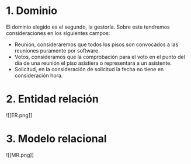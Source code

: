 # 1. Dominio
El dominio elegido es el segundo, la gestoría. Sobre este tendremos consideraciones en los siguientes campos:
- Reunión, consideraremos que todos los pisos son convocados a las reuniones puramente por software.
- Votos, consideramos que la comprobación para el voto en el punto del día de una reunión el piso asistiera o representara a un asistente.
- Solicitud, en la consideración de solicitud la fecha no tiene en consideración hora.

# 2. Entidad relación
![[ER.png]]
# 3. Modelo relacional
![[MR.png]]
